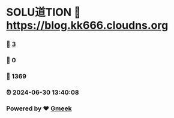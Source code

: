 # SOLU道TION :link: https://blog.kk666.cloudns.org 
### :page_facing_up: [3](https://blog.kk666.cloudns.org/tag.html) 
### :speech_balloon: 0 
### :hibiscus: 1369 
### :alarm_clock: 2024-06-30 13:40:08 
### Powered by :heart: [Gmeek](https://github.com/Meekdai/Gmeek)
